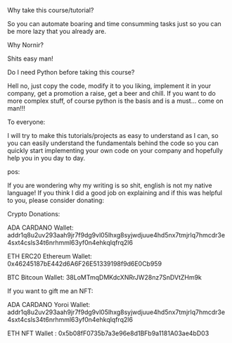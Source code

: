 Why take this course/tutorial?

So you can automate boaring and time consumming tasks just so you can be more lazy that you already are.


Why Nornir?

Shits easy man!


Do I need Python before taking this course?

Hell no, just copy the code, modify it to you liking, implement it in your company, get a promotion a raise, get a beer and chill.
If you want to do more complex stuff, of course python is the basis and is a must... come on man!!!


To everyone:

I will try to make this tutorials/projects as easy to understand as I can, so you can easily understand the fundamentals behind the code so you can quickly start implementing your own code on your company and hopefully help you in you day to day.


pos:

If you are wondering why my writing is so shit, english is not my native language!
If you think I did a good job on explaining and if this was helpful to you, please consider donating:



Crypto Donations:

ADA CARDANO Wallet: addr1q8u2uv293aah9jr7f9dg9vl05lhxg8syjwdjuue4hd5nx7tmjrlq7hmcdr3e4sxt4csls34t6nrhmml63yf0n4ehkqlqfrq2l6

ETH ERC20 Ethereum Wallet: 0x46245187bE442d6A6F26E51339198f9d6E0Cb959

BTC Bitcoun Wallet: 38LoMTmqDMKdcXNRrJW28nz7SnDVtZHm9k


If you want to gift me an NFT:

ADA CARDANO Yoroi Wallet: addr1q8u2uv293aah9jr7f9dg9vl05lhxg8syjwdjuue4hd5nx7tmjrlq7hmcdr3e4sxt4csls34t6nrhmml63yf0n4ehkqlqfrq2l6

ETH NFT Wallet : 0x5b08fF0735b7a3e96e8d1BFb9a1181A03ae4bD03
